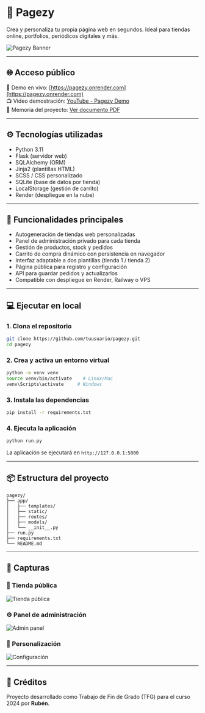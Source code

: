
# 🚀 Pagezy

Crea y personaliza tu propia página web en segundos. Ideal para tiendas online, portfolios, periódicos digitales y más.

![Pagezy Banner](https://yourdomain.com/static/imgs/banner-pagezy.png)

---

## 🌐 Acceso público

🔗 Demo en vivo: [https://pagezy.onrender.com](https://pagezy.onrender.com)  
📺 Video demostración: [YouTube - Pagezy Demo](https://youtube.com/your-demo-link)  
📄 Memoria del proyecto: [Ver documento PDF](https://yourdomain.com/doc/memoria-pagezy.pdf)

---

## ⚙️ Tecnologías utilizadas

- Python 3.11
- Flask (servidor web)
- SQLAlchemy (ORM)
- Jinja2 (plantillas HTML)
- SCSS / CSS personalizado
- SQLite (base de datos por tienda)
- LocalStorage (gestión de carrito)
- Render (despliegue en la nube)

---

## 🧩 Funcionalidades principales

- Autogeneración de tiendas web personalizadas
- Panel de administración privado para cada tienda
- Gestión de productos, stock y pedidos
- Carrito de compra dinámico con persistencia en navegador
- Interfaz adaptable a dos plantillas (tienda 1 / tienda 2)
- Página pública para registro y configuración
- API para guardar pedidos y actualizarlos
- Compatible con despliegue en Render, Railway o VPS

---

## 💻 Ejecutar en local

### 1. Clona el repositorio

```bash
git clone https://github.com/tuusuario/pagezy.git
cd pagezy
```

### 2. Crea y activa un entorno virtual

```bash
python -m venv venv
source venv/bin/activate    # Linux/Mac
venv\Scripts\activate     # Windows
```

### 3. Instala las dependencias

```bash
pip install -r requirements.txt
```

### 4. Ejecuta la aplicación

```bash
python run.py
```

La aplicación se ejecutará en `http://127.0.0.1:5000`

---

## 📦 Estructura del proyecto

```
pagezy/
├── app/
│   ├── templates/
│   ├── static/
│   ├── routes/
│   ├── models/
│   └── __init__.py
├── run.py
├── requirements.txt
└── README.md
```

---

## 📸 Capturas

### 🛒 Tienda pública
![Tienda pública](https://mms.businesswire.com/media/20241112181390/en/2301437/22/Render_logo_-_Black.jpg)

### ⚙️ Panel de administración
![Admin panel](https://yourdomain.com/static/imgs/captura-admin.png)

### 🎨 Personalización
![Configuración](https://yourdomain.com/static/imgs/captura-configuracion.png)

---

## 📌 Créditos

Proyecto desarrollado como Trabajo de Fin de Grado (TFG) para el curso 2024 por **Rubén**.
